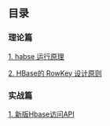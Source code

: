 ## 目录

### 理论篇

[1. habse 运行原理](https://github.com/yueyuanyang/knowledge/blob/master/Hbase/theory/part1.md)

[2. HBase的 RowKey 设计原则](https://github.com/yueyuanyang/knowledge/blob/master/Hbase/theory/part2.md)

### 实战篇

[1. 新版Hbase访问API](https://github.com/yueyuanyang/knowledge/blob/master/Hbase/actual/part1.md)
